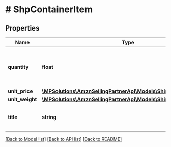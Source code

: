 # # ShpContainerItem

## Properties

Name | Type | Description | Notes
------------ | ------------- | ------------- | -------------
**quantity** | **float** | The quantity of the items of this type in the container. |
**unit_price** | [**\MPSolutions\AmznSellingPartnerApi\Models\Shipping\ShpCurrency**](ShpCurrency.md) |  |
**unit_weight** | [**\MPSolutions\AmznSellingPartnerApi\Models\Shipping\ShpWeight**](ShpWeight.md) |  |
**title** | **string** | A descriptive title of the item. |

[[Back to Model list]](../../README.md#models) [[Back to API list]](../../README.md#endpoints) [[Back to README]](../../README.md)
